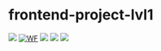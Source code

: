 # frontend-project-lvl1
<a href="https://codeclimate.com/github/codeclimate/codeclimate/maintainability"><img src="https://api.codeclimate.com/v1/badges/a99a88d28ad37a79dbf6/maintainability" /></a>
[![WF](https://github.com/Stonek79/frontend-project-lvl1/workflows/FirstWF/badge.svg)](https://github.com/Stonek79/frontend-project-lvl1/action)
<a href="https://asciinema.org/a/V9mRiHdKq7nhahIsXdBs0TxQE" target="_blank"><img src="https://asciinema.org/a/V9mRiHdKq7nhahIsXdBs0TxQE.svg" /></a>
<a href="https://asciinema.org/a/PHgWPB6QBVzusiSCDEZOvysSC" target="_blank"><img src="https://asciinema.org/a/PHgWPB6QBVzusiSCDEZOvysSC.svg" /></a>
<a href="https://asciinema.org/a/H67q8x39ROzTuQhB1w9pbNy8T" target="_blank"><img src="https://asciinema.org/a/H67q8x39ROzTuQhB1w9pbNy8T.svg" /></a>
